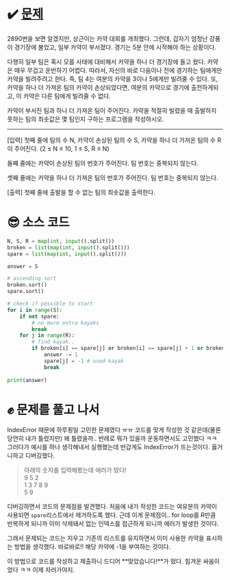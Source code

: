 # ✔️ [문제](https://www.acmicpc.net/problem/2891)
2890번을 보면 알겠지만, 상근이는 카약 대회를 개최했다. 그런데, 갑자기 엄청난 강풍이 경기장에 불었고, 일부 카약이 부서졌다. 경기는 5분 안에 시작해야 하는 상황이다.

다행히 일부 팀은 혹시 모를 사태에 대비해서 카약을 하나 더 경기장에 들고 왔다. 카약은 매우 무겁고 운반하기 어렵다. 따라서, 자신의 바로 다음이나 전에 경기하는 팀에게만 카약을 빌려주려고 한다. 즉, 팀 4는 여분의 카약을 3이나 5에게만 빌려줄 수 있다. 또, 카약을 하나 더 가져온 팀의 카약이 손상되었다면, 여분의 카약으로 경기에 출전하게되고, 이 카약은 다른 팀에게 빌려줄 수 없다.

카약이 부서진 팀과 하나 더 가져온 팀이 주어진다. 카약을 적절히 빌렸을 때 출발하지 못하는 팀의 최솟값은 몇 팀인지 구하는 프로그램을 작성하시오.

---
[입력]
첫째 줄에 팀의 수 N, 카약이 손상된 팀의 수 S, 카약을 하나 더 가져온 팀의 수 R이 주어진다. (2 ≤ N ≤ 10, 1 ≤ S, R ≤ N)

둘째 줄에는 카약이 손상된 팀의 번호가 주어진다. 팀 번호는 중복되지 않는다.

셋째 줄에는 카약을 하나 더 가져온 팀의 번호가 주어진다. 팀 번호는 중복되지 않는다.

[출력]
첫째 줄에 출발을 할 수 없는 팀의 최솟값을 출력한다.

# 😎 소스 코드
```python
N, S, R = map(int, input().split())
broken = list(map(int, input().split()))
spare = list(map(int, input().split()))

answer = S

# ascending sort
broken.sort()
spare.sort()

# check if possible to start
for i in range(S):
	if not spare:
		# no more extra kayaks
		break
	for j in range(R):
		# find kayak..
		if broken[i] == spare[j] or broken[i] == spare[j] + 1 or broken[i] == spare[j] - 1:
			answer -= 1
			spare[j] = -1 # used kayak
			break
			
print(answer)

```
# ✊ 문제를 풀고 나서
IndexError 때문에 하루죙일 고민한 문제였다 ㅠㅠ
코드를 맞게 작성한 것 같은데(물론 당연히 내가 틀렸지만) 왜 틀렸을까.. 반례로 뭐가 있을까 운동하면서도 고민했다 ㅋㅋ 그러다가 예시를 하나 생각해내서 실행했는데 반갑게도 IndexError가 뜨는것이다. 옳거니하고 디버깅했다.
>아래의 숫자를 입력해봤는데 에러가 떴다!   
9 5 2  
1 3 7 8 9  
5 9  

디버깅하면서 코드의 문제점을 발견했다. 처음에 내가 작성한 코드는 여유분의 카약이 사용되면 ``spare``리스트에서 제거하도록 했다. 근데 이게 문제점이.. for loop를 R만큼 반복하게 되니까 이미 삭제돼서 없는 인덱스를 접근하게 되니까 에러가 발생한 것이다. 

그래서 문제되는 코드는 지우고 기존의 리스트를 유지하면서 이미 사용한 카약을 표시하는 방법을 생각했다. 바로바로!! 해당 카약에 -1을 부여하는 것이다. 

이 방법으로 코드를 작성하고 제출하니 드디어 **맞았습니다!**가 떴다. 힘겨운 싸움이었다 ㅋㅋ 이제 자러가야지.
